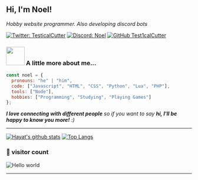 <h2> Hi, I'm Noel!</h2>
<p><em>Hobby website programmer. Also developing discord bots</em></p>

[![Twitter: TesticalCutter](https://img.shields.io/twitter/follow/testicalcutter?style=social)](https://twitter.com/testicalcutter)
[![Discord: Noel](https://img.shields.io/badge/-Noel-blue?style=flat-square&logo=Discord&logoColor=white&link=https://discord.com/users/545015390020042752)](https://discord.com/users/545015390020042752)
[![GitHub Test1calCutter](https://img.shields.io/github/followers/Test1calCutter?label=follow&style=social)](https://github.com/Test1calCutter)


### <img src="https://media.giphy.com/media/VgCDAzcKvsR6OM0uWg/giphy.gif" width="50"> A little more about me...  

```javascript
const noel = {
  pronouns: "he" | "him",
  code: ["Javascript", "HTML", "CSS", "Python", "Lua", "PHP"],
  tools: ["Node"],
  hobbies: ["Programming", "Studying", "Playing Games"]
};
```

<em><b>I love connecting with different people</b> so if you want to say <b>hi, I'll be happy to know you more!</b> :)</em>

---



[![Hayat's github stats](https://github-readme-stats.vercel.app/api?username=test1calcutter&show_icons=true&title_color=2257EA&icon_color=2257EA&bg_color=f7f7f7&min_height=380px&max_height=380px)](https://github.com/anuraghazra/github-readme-stats)
[![Top Langs](https://github-readme-stats.vercel.app/api/top-langs/?username=test1calcutter&title_color=2257EA&bg_color=f7f7f7&min_height=380px&max_height=380px)](https://github.com/anuraghazra/github-readme-stats)

### 👀 visitor count

<img src="https://profile-counter.glitch.me/test1calcutter/count.svg" alt="Hello world" />

<hr />
